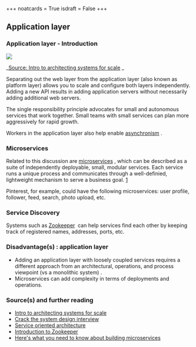 +++
noatcards = True
isdraft = False
+++

Application layer
-----------------

### Application layer - Introduction

[![](https://camo.githubusercontent.com/feeb549c5b6e94f65c613635f7166dc26e0c7de7/687474703a2f2f692e696d6775722e636f6d2f7942355359776d2e706e67) ](https://camo.githubusercontent.com/feeb549c5b6e94f65c613635f7166dc26e0c7de7/687474703a2f2f692e696d6775722e636f6d2f7942355359776d2e706e67)   

_[Source: Intro to architecting systems for scale](http://lethain.com/introduction-to-architecting-systems-for-scale/#platform_layer) _

Separating out the web layer from the application layer (also known as platform layer) allows you to scale and configure both layers independently. Adding a new API results in adding application servers without necessarily adding additional web servers.

The single responsibility principle advocates for small and autonomous services that work together. Small teams with small services can plan more aggressively for rapid growth.

Workers in the application layer also help enable [asynchronism](https://github.com/donnemartin/system-design-primer#asynchronism) .

### [](https://github.com/donnemartin/system-design-primer#microservices) Microservices

Related to this discussion are [microservices](https://en.wikipedia.org/wiki/Microservices) , which can be described as a suite of independently deployable, small, modular services. Each service runs a unique process and communicates through a well-definied, lightweight mechanism to serve a business goal. [1](https://smartbear.com/learn/api-design/what-are-microservices) 

Pinterest, for example, could have the following microservices: user profile, follower, feed, search, photo upload, etc.

### [](https://github.com/donnemartin/system-design-primer#service-discovery) Service Discovery

Systems such as [Zookeeper](http://www.slideshare.net/sauravhaloi/introduction-to-apache-zookeeper)  can help services find each other by keeping track of registered names, addresses, ports, etc.

### [](https://github.com/donnemartin/system-design-primer#disadvantages-application-layer) Disadvantage(s) : application layer

*   Adding an application layer with loosely coupled services requires a different approach from an architectural, operations, and process viewpoint (vs a monolithic system) .
*   Microservices can add complexity in terms of deployments and operations.

### [](https://github.com/donnemartin/system-design-primer#sources-and-further-reading-9) Source(s) and further reading

*   [Intro to architecting systems for scale](http://lethain.com/introduction-to-architecting-systems-for-scale) 
*   [Crack the system design interview](http://www.puncsky.com/blog/2016/02/14/crack-the-system-design-interview/) 
*   [Service oriented architecture](https://en.wikipedia.org/wiki/Service-oriented_architecture) 
*   [Introduction to Zookeeper](http://www.slideshare.net/sauravhaloi/introduction-to-apache-zookeeper) 
*   [Here's what you need to know about building microservices](https://cloudncode.wordpress.com/2016/07/22/msa-getting-started/) 